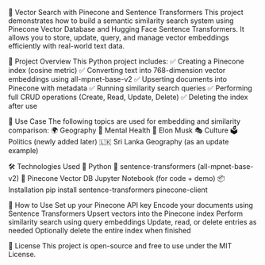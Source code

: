 🧠 Vector Search with Pinecone and Sentence Transformers
This project demonstrates how to build a semantic similarity search system using Pinecone Vector Database and Hugging Face Sentence Transformers. It allows you to store, update, query, and manage vector embeddings efficiently with real-world text data.

🚀 Project Overview
This Python project includes:
  ✅ Creating a Pinecone index (cosine metric)
  ✅ Converting text into 768-dimension vector embeddings using all-mpnet-base-v2
  ✅ Upserting documents into Pinecone with metadata
  ✅ Running similarity search queries
  ✅ Performing full CRUD operations (Create, Read, Update, Delete)
  ✅ Deleting the index after use

📂 Use Case
The following topics are used for embedding and similarity comparison:
  🌍 Geography
  🧠 Mental Health
  🚀 Elon Musk
  🎭 Culture
  🗳️ Politics (newly added later)
  🇱🇰 Sri Lanka Geography (as an update example)

🛠️ Technologies Used
  🐍 Python
  🤗 sentence-transformers (all-mpnet-base-v2)
  🌲 Pinecone Vector DB
  Jupyter Notebook (for code + demo)
📦 Installation
  pip install sentence-transformers pinecone-client
  
🧪 How to Use
  Set up your Pinecone API key
  Encode your documents using Sentence Transformers
  Upsert vectors into the Pinecone index
  Perform similarity search using query embeddings
  Update, read, or delete entries as needed
  Optionally delete the entire index when finished

📄 License
  This project is open-source and free to use under the MIT License.

  

